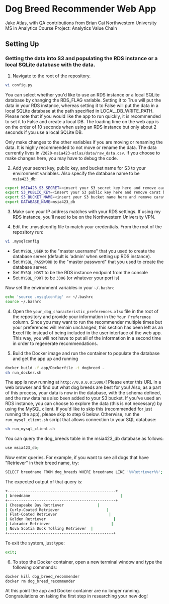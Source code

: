 # Dog Breed Recommender Web App
Jake Atlas, with QA contributions from Brian Cai
Northwestern University MS in Analytics Course Project: Analytics Value Chain

## Setting Up
### Getting the data into S3 and populating the RDS instance or a local SQLite database with the data.
1) Navigate to the root of the repository. 
```bash
vi config.py 
```
You can select whether you'd like to use an RDS instance or a local SQLite database by changing the RDS_FLAG variable. Setting it to True will put the data in your RDS instance, whereas setting it to False will put the data in a local SQLite database at the path specified in LOCAL_DB_WRITE_PATH. Please note that if you would like the app to run quickly, it is recommended to set it to False and create a local DB. The loading time on the web app is on the order of 10 seconds when using an RDS instance but only about 2 seconds if you use a local SQLite DB.

Only make changes to the other variables if you are moving or renaming the data. It is highly recommended to not move or rename the data. The data currently lives in `/2020-msia423-atlas/data/raw_data.csv`. If you choose to make changes here, you may have to debug the code.

2) Add your secret key, public key, and bucket name for S3 to your environment variables. Also specify the database name to be `msia423_db`:
```bash
export MSIA423_S3_SECRET=<insert your S3 secret key here and remove carat brackets>
export S3_PUBLIC_KEY=<insert your S3 public key here and remove carat brackets>
export S3_BUCKET_NAME=<insert your S3 bucket name here and remove carat brackets>
export DATABASE_NAME=msia423_db
```

3) Make sure your IP address matches with your RDS settings. If using my RDS instance, you'll need to be on the Northwestern University VPN.

4) Edit the .mysqlconfig file to match your credentials. From the root of the repository run:
```bash
vi .mysqlconfig
```

* Set `MYSQL_USER` to the "master username" that you used to create the database server (default is 'admin' when setting up RDS instance).
* Set `MYSQL_PASSWORD` to the "master password" that you used to create the database server.
* Set `MYSQL_HOST` to be the RDS instance endpoint from the console
* Set `MYSQL_PORT` to be `3306` (or whatever your port is)

Now set the environment variables in your `~/.bashrc`

```bash
echo 'source .mysqlconfig' >> ~/.bashrc
source ~/.bashrc
```

4) Open the `your_dog_characteristic_preferences.xlsx` file in the root of the repository and provide your information in the `Your Preference` column. Since you may want to run the recommender multiple times but your preferences will remain unchanged, this section has been left as an Excel file instead of being included in the user interface of the web app. This way, you will not have to put all of the information in a second time in order to regenerate recommendations.

5) Build the Docker image and run the container to populate the database and get the app up and running
```bash
docker build -f app/Dockerfile -t dogbreed .
sh run_docker.sh
```

The app is now running at `http://0.0.0.0:5000/`! Please enter this URL in a web browser and find out what dog breeds are best for you! Also, as a part of this process, your data is now in the database, with the schema defined, and the raw data has also been added to your S3 bucket. If you've used an RDS instance, you can choose to explore the data (this is not necessary) by using the MySQL client. If you'd like to skip this (recommended for just running the app), please skip to step 6 below. Otherwise, run the `run_mysql_client.sh` script that allows connection to your SQL database:

```bash
sh run_mysql_client.sh
```

You can query the dog_breeds table in the msia423_db database as follows:

```bash
use msia423_db;
```
Now enter queries. For example, if you want to see all dogs that have "Retriever" in their breed name, try:
```bash
SELECT breedname FROM dog_breeds WHERE breedname LIKE '%%Retriever%%';
```
The expected output of that query is:
```bash
+------------------------------------------------+
| breedname                                        |
+------------------------------------------------+
| Chesapeake Bay Retriever               |
| Curly-Coated Retriever                     |
| Flat-Coated Retriever                       |
| Golden Retriever                              |
| Labrador Retriever                           |
| Nova Scotia Duck Tolling Retriever  |
+-----------------------------------------------+
```

To exit the system, just type:
```bash
exit;
```

6) To stop the Docker container, open a new terminal window and type the following commands:
```bash
docker kill dog_breed_recommender
docker rm dog_breed_recommender
```

At this point the app and Docker container are no longer running. Congratulations on taking the first step in researching your new dog!
